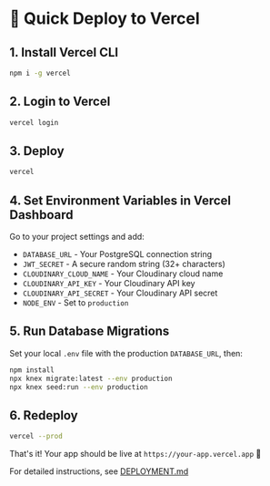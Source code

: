 # 🚀 Quick Deploy to Vercel

## 1. Install Vercel CLI
```bash
npm i -g vercel
```

## 2. Login to Vercel
```bash
vercel login
```

## 3. Deploy
```bash
vercel
```

## 4. Set Environment Variables in Vercel Dashboard

Go to your project settings and add:
- `DATABASE_URL` - Your PostgreSQL connection string
- `JWT_SECRET` - A secure random string (32+ characters)
- `CLOUDINARY_CLOUD_NAME` - Your Cloudinary cloud name
- `CLOUDINARY_API_KEY` - Your Cloudinary API key  
- `CLOUDINARY_API_SECRET` - Your Cloudinary API secret
- `NODE_ENV` - Set to `production`

## 5. Run Database Migrations

Set your local `.env` file with the production `DATABASE_URL`, then:
```bash
npm install
npx knex migrate:latest --env production
npx knex seed:run --env production
```

## 6. Redeploy
```bash
vercel --prod
```

That's it! Your app should be live at `https://your-app.vercel.app` 🎉

For detailed instructions, see [DEPLOYMENT.md](./DEPLOYMENT.md)
